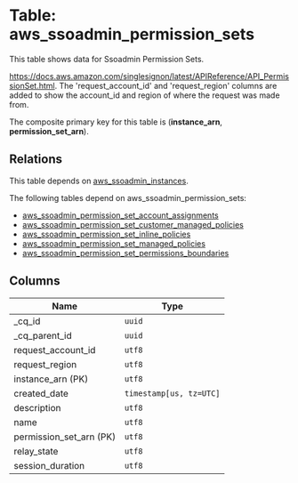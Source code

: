 # Table: aws_ssoadmin_permission_sets

This table shows data for Ssoadmin Permission Sets.

https://docs.aws.amazon.com/singlesignon/latest/APIReference/API_PermissionSet.html. 
The 'request_account_id' and 'request_region' columns are added to show the account_id and region of where the request was made from.

The composite primary key for this table is (**instance_arn**, **permission_set_arn**).

## Relations

This table depends on [aws_ssoadmin_instances](aws_ssoadmin_instances.md).

The following tables depend on aws_ssoadmin_permission_sets:
  - [aws_ssoadmin_permission_set_account_assignments](aws_ssoadmin_permission_set_account_assignments.md)
  - [aws_ssoadmin_permission_set_customer_managed_policies](aws_ssoadmin_permission_set_customer_managed_policies.md)
  - [aws_ssoadmin_permission_set_inline_policies](aws_ssoadmin_permission_set_inline_policies.md)
  - [aws_ssoadmin_permission_set_managed_policies](aws_ssoadmin_permission_set_managed_policies.md)
  - [aws_ssoadmin_permission_set_permissions_boundaries](aws_ssoadmin_permission_set_permissions_boundaries.md)

## Columns

| Name          | Type          |
| ------------- | ------------- |
|_cq_id|`uuid`|
|_cq_parent_id|`uuid`|
|request_account_id|`utf8`|
|request_region|`utf8`|
|instance_arn (PK)|`utf8`|
|created_date|`timestamp[us, tz=UTC]`|
|description|`utf8`|
|name|`utf8`|
|permission_set_arn (PK)|`utf8`|
|relay_state|`utf8`|
|session_duration|`utf8`|